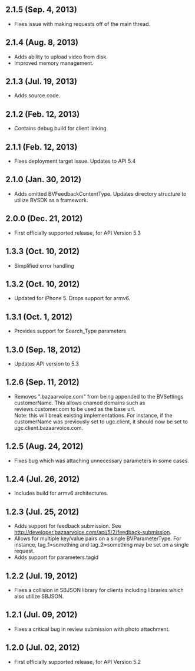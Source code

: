 ## 2.1.5 (Sep. 4, 2013)

* Fixes issue with making requests off of the main thread.

## 2.1.4 (Aug. 8, 2013)

* Adds ability to upload video from disk.
* Improved memory management.

## 2.1.3 (Jul. 19, 2013)

* Adds source code.

## 2.1.2 (Feb. 12, 2013)

* Contains debug build for client linking.

## 2.1.1 (Feb. 12, 2013)

* Fixes deployment target issue.  Updates to API 5.4

## 2.1.0 (Jan. 30, 2012)

* Adds omitted BVFeedbackContentType.  Updates directory structure to utilize BVSDK as a framework.

## 2.0.0 (Dec. 21, 2012)

* First officially supported release, for API Version 5.3

## 1.3.3 (Oct. 10, 2012)

* Simplified error handling

## 1.3.2 (Oct. 10, 2012)

* Updated for iPhone 5.  Drops support for armv6.

## 1.3.1 (Oct. 1, 2012)

* Provides support for Search_Type parameters

## 1.3.0 (Sep. 18, 2012)

* Updates API version to 5.3

## 1.2.6 (Sep. 11, 2012)

* Removes ".bazaarvoice.com" from being appended to the BVSettings customerName.  This allows cnamed domains such as reviews.customer.com to be used as the base url.  
Note: this will break existing implementations.  For instance, if the customerName was previously set to ugc.client, it should now be set to ugc.client.bazaarvoice.com.

## 1.2.5 (Aug. 24, 2012)

* Fixes bug which was attaching unnecessary parameters in some cases.

## 1.2.4 (Jul. 26, 2012)

* Includes build for armv6 architectures.

## 1.2.3 (Jul. 25, 2012)

* Adds support for feedback submission.  See http://developer.bazaarvoice.com/api/5/2/feedback-submission.
* Allows for multiple key/value pairs on a single BVParameterType.  For instance, tag\_1=something and tag\_2=something may be set on a single request.
* Adds support for parameters.tagid

## 1.2.2 (Jul. 19, 2012)

* Fixes a collision in SBJSON library for clients including libraries which also utilize SBJSON.

## 1.2.1 (Jul. 09, 2012)

* Fixes a critical bug in review submission with photo attachment.

## 1.2.0 (Jul. 02, 2012)

* First officially supported release, for API Version 5.2
